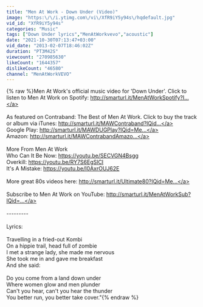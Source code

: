```yaml
---
title: "Men At Work - Down Under (Video)"
image: "https:\/\/i.ytimg.com\/vi\/XfR9iY5y94s\/hqdefault.jpg"
vid_id: "XfR9iY5y94s"
categories: "Music"
tags: ["Down Under lyrics","MenAtWorkvevo","acoustic"]
date: "2021-10-30T07:13:47+03:00"
vid_date: "2013-02-07T18:46:02Z"
duration: "PT3M42S"
viewcount: "270985630"
likeCount: "1644357"
dislikeCount: "46580"
channel: "MenAtWorkVEVO"
---
```

{% raw %}Men At Work's official music video for 'Down Under'. Click to listen to Men At Work on Spotify: <a rel="nofollow" target="blank" href="http://smarturl.it/MenAtWorkSpotify?I...">http://smarturl.it/MenAtWorkSpotify?I...</a><br /><br />As featured on Contraband: The Best of Men At Work. Click to buy the track or album via iTunes: <a rel="nofollow" target="blank" href="http://smarturl.it/MAWContraband?IQid...">http://smarturl.it/MAWContraband?IQid...</a><br />Google Play: <a rel="nofollow" target="blank" href="http://smarturl.it/MAWDUGPlay?IQid=Me...">http://smarturl.it/MAWDUGPlay?IQid=Me...</a><br />Amazon: <a rel="nofollow" target="blank" href="http://smarturl.it/MAWContrabandAmazo...">http://smarturl.it/MAWContrabandAmazo...</a><br /><br />More From Men At Work<br />Who Can It Be Now: <a rel="nofollow" target="blank" href="https://youtu.be/SECVGN4Bsgg">https://youtu.be/SECVGN4Bsgg</a><br />Overkill: <a rel="nofollow" target="blank" href="https://youtu.be/RY7S6EgSlCI">https://youtu.be/RY7S6EgSlCI</a><br />It's A Mistake: <a rel="nofollow" target="blank" href="https://youtu.be/I0AxrOUJ62E">https://youtu.be/I0AxrOUJ62E</a><br /><br />More great 80s videos here: <a rel="nofollow" target="blank" href="http://smarturl.it/Ultimate80?IQid=Me...">http://smarturl.it/Ultimate80?IQid=Me...</a><br /><br />Subscribe to Men At Work on YouTube: <a rel="nofollow" target="blank" href="http://smarturl.it/MenAtWorkSub?IQid=...">http://smarturl.it/MenAtWorkSub?IQid=...</a><br /><br />---------<br /><br />Lyrics: <br /><br />Travelling in a fried-out Kombi<br />On a hippie trail, head full of zombie<br />I met a strange lady, she made me nervous<br />She took me in and gave me breakfast<br />And she said:<br /><br />Do you come from a land down under<br />Where women glow and men plunder<br />Can't you hear, can't you hear the thunder<br />You better run, you better take cover.&quot;{% endraw %}
